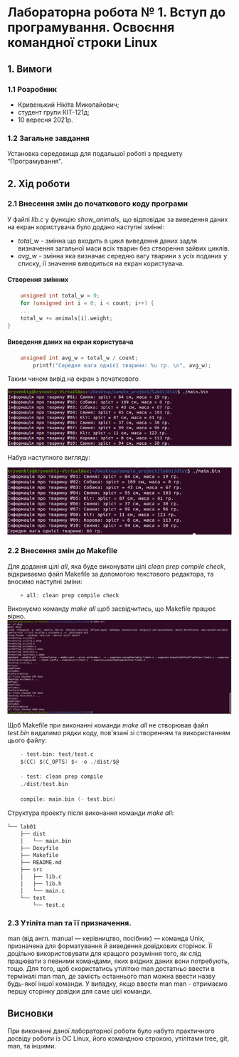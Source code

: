 # Лабораторна робота № 1. Вступ до програмування. Освоєння командної строки Linux

## 1. Вимоги

### 1.1 Розробник

* Кривенький Нікіта Миколайович;
* студент групи КІТ-121д;
* 10 вересня 2021р.

### 1.2 Загальне завдання

Установка середовища для подальшої роботі з предмету
“Програмування”.

## 2. Хід роботи

### 2.1 Внесення змін до початкового коду програми

У файлі *lib.c* у функцію *show_animals*, що відповідає за виведення даних на екран користувача було додано наступні змінні:

- *total_w* - змінна що входить в цикл виведення даних задля визначення загальної маси всіх тварин без створення зайвих циклів.
- *avg_w* - змінна яка визначає середню вагу тварини з усіх поданих у списку, ії значення виводиться на екран користувача.
#### Створення змінних
```c
	unsigned int total_w = 0;
	for (unsigned int i = 0; i < count; i++) {
	...
	total_w += animals[i].weight;
}
```
#### Виведення даних на екран користувача
```c
	unsigned int avg_w = total_w / count;
        printf("Середня вага однієї тварини: %u гр. \n", avg_w);
```
Таким чином вивід на екран з початкового 

![Вивід до змін](assets/image_2021-09-10_14-20-30.png)

Набув наступного вигляду:

![Вивід після внесених змін](assets/image_2021-09-10_14-20-47.png)

### 2.2 Внесення змін до Makefile

Для додання цілі *all*, яка буде виконувати цілі *clean prep compile check*, відкриваємо файл Makefile за допомогою текстового редактора, та вносимо наступні зміни:
```c
	+ all: clean prep compile check
```
Виконуємо команду *make all* щоб засвідчитись, що Makefile працює вірно.
![Виконання команди](assets/image_2021-09-10_15-03-25.png)

Щоб Makefile при виконанні команди *make all* не створював файл *test.bin* видалимо рядки коду, пов'язані зі створенням та використанням цього файлу:

```c
	- test.bin: test/test.c
	$(CC) $(C_OPTS) $< -o ./dist/$@
	
	- test: clean prep compile
	./dist/test.bin
	
	compile: main.bin (- test.bin)
```
Структура проекту після виконання команди *make all*:
```
└── lab01
    ├── dist
    │   └── main.bin
    ├── Doxyfile
    ├── Makefile
    ├── README.md
    ├── src
    │   ├── lib.c
    │   ├── lib.h
    │   └── main.c
    └── test
        └── test.c

```
### 2.3 Утіліта man та її призначення.

man (від англ. manual — керівництво, посібник) — команда Unix, призначена для форматування й виведення довідкових сторінок. 
Її доцільно використовувати для кращого розуміння того, як слід працювати з певними командами, яких вхідних даних вони потребують, тощо.
Для того, щоб скористатись утілітою man достатньо ввести в терміналі man man, де замість останнього man можна ввести назву будь-якої іншої команди.
У випадку, якщо ввести man man - отримаємо першу сторінку довідки для саме цієї команди.

## Висновки

При виконанні даної лабораторної роботи було набуто практичного досвіду роботи із ОС Linux, його командною строкою, утілітами tree, git, man, та іншими.
